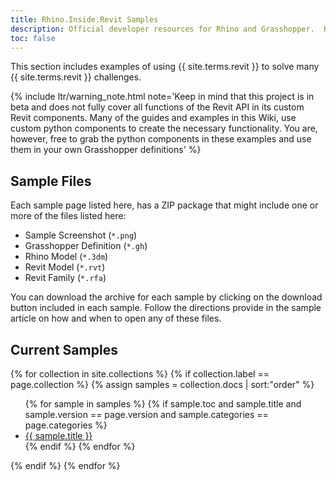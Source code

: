 ```yaml
---
title: Rhino.Inside.Revit Samples
description: Official developer resources for Rhino and Grasshopper.  Rhino developer tools are royalty free and include support.
toc: false
---
```


This section includes examples of using {{ site.terms.revit }} to solve many {{ site.terms.revit }} challenges.

{% include ltr/warning_note.html note='Keep in mind that this project is in beta and does not fully cover all functions of the Revit API in its custom Revit components. Many of the guides and examples in this Wiki, use custom python components to create the necessary functionality. You are, however, free to grab the python components in these examples and use them in your own Grasshopper definitions' %}

## Sample Files

Each sample page listed here, has a ZIP package that might include one or more of the files listed here:

- Sample Screenshot (`*.png`)
- Grasshopper Definition (`*.gh`)
- Rhino Model (`*.3dm`)
- Revit Model (`*.rvt`)
- Revit Family (`*.rfa`)

You can download the archive for each sample by clicking on the download button included in each sample. Follow the directions provide in the sample article on how and when to open any of these files.

## Current Samples

{% for collection in site.collections %}
    {% if collection.label == page.collection %}
        {% assign samples = collection.docs | sort:"order" %}
<div>
        <ul>
            {% for sample in samples %}
            {% if sample.toc and sample.title and sample.version == page.version and sample.categories == page.categories %}
                <li>
                        <a href="{{ sample.url | prepend: site.baseurl }}" title="{{ sample.description }}">{{ sample.title }}</a>
                </li>
            {% endif %}
            {% endfor %}
        </ul>
</div>
    {% endif %}
{% endfor %}